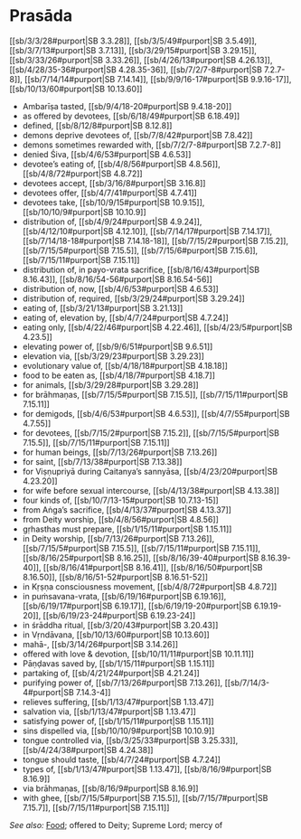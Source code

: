 # Prasāda

[[sb/3/3/28#purport|SB 3.3.28]], [[sb/3/5/49#purport|SB 3.5.49]], [[sb/3/7/13#purport|SB 3.7.13]], [[sb/3/29/15#purport|SB 3.29.15]], [[sb/3/33/26#purport|SB 3.33.26]], [[sb/4/26/13#purport|SB 4.26.13]], [[sb/4/28/35-36#purport|SB 4.28.35-36]], [[sb/7/2/7-8#purport|SB 7.2.7-8]], [[sb/7/14/14#purport|SB 7.14.14]], [[sb/9/9/16-17#purport|SB 9.9.16-17]], [[sb/10/13/60#purport|SB 10.13.60]]

* Ambarīṣa tasted, [[sb/9/4/18-20#purport|SB 9.4.18-20]]
* as offered by devotees, [[sb/6/18/49#purport|SB 6.18.49]]
* defined, [[sb/8/12/8#purport|SB 8.12.8]]
* demons deprive devotees of, [[sb/7/8/42#purport|SB 7.8.42]]
* demons sometimes rewarded with, [[sb/7/2/7-8#purport|SB 7.2.7-8]]
* denied Śiva, [[sb/4/6/53#purport|SB 4.6.53]]
* devotee’s eating of, [[sb/4/8/56#purport|SB 4.8.56]], [[sb/4/8/72#purport|SB 4.8.72]]
* devotees accept, [[sb/3/16/8#purport|SB 3.16.8]]
* devotees offer, [[sb/4/7/41#purport|SB 4.7.41]]
* devotees take, [[sb/10/9/15#purport|SB 10.9.15]], [[sb/10/10/9#purport|SB 10.10.9]]
* distribution of, [[sb/4/9/24#purport|SB 4.9.24]], [[sb/4/12/10#purport|SB 4.12.10]], [[sb/7/14/17#purport|SB 7.14.17]], [[sb/7/14/18-18#purport|SB 7.14.18-18]], [[sb/7/15/2#purport|SB 7.15.2]], [[sb/7/15/5#purport|SB 7.15.5]], [[sb/7/15/6#purport|SB 7.15.6]], [[sb/7/15/11#purport|SB 7.15.11]]
* distribution of, in payo-vrata sacrifice, [[sb/8/16/43#purport|SB 8.16.43]], [[sb/8/16/54-56#purport|SB 8.16.54-56]]
* distribution of, now, [[sb/4/6/53#purport|SB 4.6.53]]
* distribution of, required, [[sb/3/29/24#purport|SB 3.29.24]]
* eating of, [[sb/3/21/13#purport|SB 3.21.13]]
* eating of, elevation by, [[sb/4/7/24#purport|SB 4.7.24]]
* eating only, [[sb/4/22/46#purport|SB 4.22.46]], [[sb/4/23/5#purport|SB 4.23.5]]
* elevating power of, [[sb/9/6/51#purport|SB 9.6.51]]
* elevation via, [[sb/3/29/23#purport|SB 3.29.23]]
* evolutionary value of, [[sb/4/18/18#purport|SB 4.18.18]]
* food to be eaten as, [[sb/4/18/7#purport|SB 4.18.7]]
* for animals, [[sb/3/29/28#purport|SB 3.29.28]]
* for brāhmaṇas, [[sb/7/15/5#purport|SB 7.15.5]], [[sb/7/15/11#purport|SB 7.15.11]]
* for demigods, [[sb/4/6/53#purport|SB 4.6.53]], [[sb/4/7/55#purport|SB 4.7.55]]
* for devotees, [[sb/7/15/2#purport|SB 7.15.2]], [[sb/7/15/5#purport|SB 7.15.5]], [[sb/7/15/11#purport|SB 7.15.11]]
* for human beings, [[sb/7/13/26#purport|SB 7.13.26]]
* for saint, [[sb/7/13/38#purport|SB 7.13.38]]
* for Viṣṇupriyā during Caitanya’s sannyāsa, [[sb/4/23/20#purport|SB 4.23.20]]
* for wife before sexual intercourse, [[sb/4/13/38#purport|SB 4.13.38]]
* four kinds of, [[sb/10/7/13-15#purport|SB 10.7.13-15]]
* from Aṅga’s sacrifice, [[sb/4/13/37#purport|SB 4.13.37]]
* from Deity worship, [[sb/4/8/56#purport|SB 4.8.56]]
* gṛhasthas must prepare, [[sb/1/15/11#purport|SB 1.15.11]]
* in Deity worship, [[sb/7/13/26#purport|SB 7.13.26]], [[sb/7/15/5#purport|SB 7.15.5]], [[sb/7/15/11#purport|SB 7.15.11]], [[sb/8/16/25#purport|SB 8.16.25]], [[sb/8/16/39-40#purport|SB 8.16.39-40]], [[sb/8/16/41#purport|SB 8.16.41]], [[sb/8/16/50#purport|SB 8.16.50]], [[sb/8/16/51-52#purport|SB 8.16.51-52]]
* in Kṛṣṇa consciousness movement, [[sb/4/8/72#purport|SB 4.8.72]]
* in puṁsavana-vrata, [[sb/6/19/16#purport|SB 6.19.16]], [[sb/6/19/17#purport|SB 6.19.17]], [[sb/6/19/19-20#purport|SB 6.19.19-20]], [[sb/6/19/23-24#purport|SB 6.19.23-24]]
* in śrāddha ritual, [[sb/3/20/43#purport|SB 3.20.43]]
* in Vṛndāvana, [[sb/10/13/60#purport|SB 10.13.60]]
* mahā-, [[sb/3/14/26#purport|SB 3.14.26]]
* offered with love & devotion, [[sb/10/11/11#purport|SB 10.11.11]]
* Pāṇḍavas saved by, [[sb/1/15/11#purport|SB 1.15.11]]
* partaking of, [[sb/4/21/24#purport|SB 4.21.24]]
* purifying power of, [[sb/7/13/26#purport|SB 7.13.26]], [[sb/7/14/3-4#purport|SB 7.14.3-4]]
* relieves suffering, [[sb/1/13/47#purport|SB 1.13.47]]
* salvation via, [[sb/1/13/47#purport|SB 1.13.47]]
* satisfying power of, [[sb/1/15/11#purport|SB 1.15.11]]
* sins dispelled via, [[sb/10/10/9#purport|SB 10.10.9]]
* tongue controlled via, [[sb/3/25/33#purport|SB 3.25.33]], [[sb/4/24/38#purport|SB 4.24.38]]
* tongue should taste, [[sb/4/7/24#purport|SB 4.7.24]]
* types of, [[sb/1/13/47#purport|SB 1.13.47]], [[sb/8/16/9#purport|SB 8.16.9]]
* via brāhmaṇas, [[sb/8/16/9#purport|SB 8.16.9]]
* with ghee, [[sb/7/15/5#purport|SB 7.15.5]], [[sb/7/15/7#purport|SB 7.15.7]], [[sb/7/15/11#purport|SB 7.15.11]]

*See also:* [Food](entries/food.md); offered to Deity; Supreme Lord; mercy of
